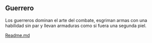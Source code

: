 Guerrero
-
Los guerreros dominan el arte del combate, esgriman armas con una habilidad sin par y llevan armaduras como si fuera una segunda piel.

[Readme.md](README.md)